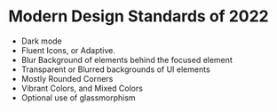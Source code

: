 # Modern Design Standards of 2022
- Dark mode
- Fluent Icons, or Adaptive.
- Blur Background of elements behind the focused element
- Transparent or Blurred backgrounds of UI elements
- Mostly Rounded Corners
- Vibrant Colors, and Mixed Colors
- Optional use of glassmorphism
